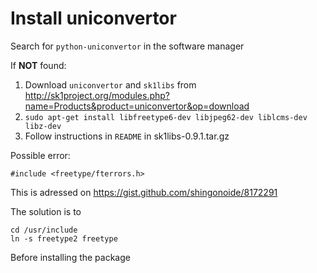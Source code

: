 # Install uniconvertor

Search for `python-uniconvertor` in the software manager

If **NOT** found:

1. Download `uniconvertor` and `sk1libs` from http://sk1project.org/modules.php?name=Products&product=uniconvertor&op=download
2. `sudo apt-get install libfreetype6-dev libjpeg62-dev liblcms-dev libz-dev`
3. Follow instructions in `README` in sk1libs-0.9.1.tar.gz

Possible error:

```
#include <freetype/fterrors.h>
```
This is adressed on
https://gist.github.com/shingonoide/8172291

The solution is to

```
cd /usr/include
ln -s freetype2 freetype
```
Before installing the package
